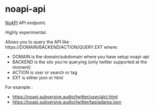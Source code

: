 # noapi-api
[NoAPI](https://github.com/alct/noapi) API endpoint.

Highly experimental.

Allows you to query the API like :
https://DOMAIN/BACKEND/ACTION/QUERY.EXT where:

* DOMAIN is the domain/subdomain where you have setup noapi-api
* BACKEND is the silo you're querying (only twitter supported at the moment)
* ACTION is user or search or tag
* EXT is either json or html

For example :

* https://noapi.subversive.audio/twitter/user/alct.html
* https://noapi.subversive.audio/twitter/tag/adama.json
